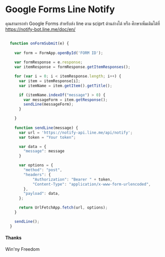# Google Forms Line Notify

คุณสามารถทำ Google Forms สำหรับส่ง line ตาม sciprt ด้านล่างได้ หรือ ศึกษาเพิ่มเติมได้ที่ https://notify-bot.line.me/doc/en/

```js
  
  function onFormSubmit(e) {
  
    var form = FormApp.openById('FORM ID'); 
    
    var formResponse = e.response;
    var itemResponse = formResponse.getItemResponses();

    for (var i = 0; i < itemResponse.length; i++) {
      var item = itemResponse[i];
      var itemName = item.getItem().getTitle();

      if (itemName.indexOf("message") > 0) {
        var messageForm = item.getResponse();
        sendLine(messageForm);
      }

    }
    
    function sendLine(message) {
      var url = 'https://notify-api.line.me/api/notify';
      var token = "Your token";

      var data = {
        "message": message
      }

      var options = {
        "method": "post",
        "headers": {
            "Authorization": "Bearer " + token,
            "Content-Type": "application/x-www-form-urlencoded",
        },
        "payload": data,
      };

      return UrlFetchApp.fetch(url, options);
    }

    sendLine();
  }

```

#### Thanks

Win'ny Freedom
